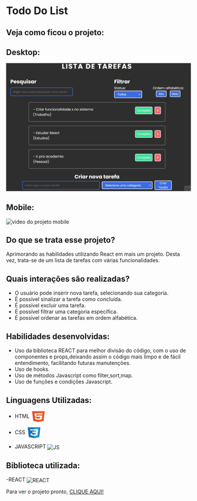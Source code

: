 # Todo Do List

 ## Veja como ficou o projeto:
 
 ## Desktop:
  <img src="./src/images/todo_list.gif" alt="video do sistema em funcionamento">
  
  ## Mobile:
   <img src="./src/videos-readme/shopping_cart_mobile.gif" alt="video do projeto mobile">
  
   
  ## Do que se trata esse projeto?
Aprimorando as habilidades utilizando React em mais um projeto.
Desta vez, trata-se de um lista de tarefas com várias funcionalidades.

## Quais interações são realizadas?
- O usuário pode inserir nova tarefa, selecionando sua categoria.
- É possível sinalizar a tarefa como concluída.
- É possível excluir uma tarefa.
- É possível filtrar uma categoria específica.
- É possivel ordenar as tarefas em ordem alfabética.

  
## Habilidades desenvolvidas:
- Uso da biblioteca REACT para melhor divisão do código, com o uso de componentes e props,deixando assim o código mais limpo e de fácil entendimento,
 facilitando futuras manutenções.
- Uso de hooks.
- Uso de métodos Javascript como filter,sort,map.
- Uso de funções e condições Javascript.


## Linguagens Utilizadas:
- HTML <img align="center" alt="HTML" height="30" width="40" src="https://raw.githubusercontent.com/devicons/devicon/master/icons/html5/html5-original.svg">

- CSS  <img align="center" alt="CSS" height="30" width="40" src="https://raw.githubusercontent.com/devicons/devicon/master/icons/css3/css3-original.svg">

- JAVASCRIPT  <img align="center" alt="JS" height="30" width="40" src="https://cdn.jsdelivr.net/gh/devicons/devicon/icons/javascript/javascript-original.svg" />

## Biblioteca utilizada:

-REACT <img align="center" alt="REACT" height="40px" src="https://cdn.jsdelivr.net/gh/devicons/devicon/icons/react/react-original-wordmark.svg" >     
          

Para ver o projeto pronto, [CLIQUE AQUI!](https://jessica-os.github.io/shopping-cart/)
